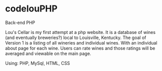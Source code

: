 # codelouPHP
Back-end PHP

Lou's Cellar is my first attempt at a php website. 
It is a database of wines (and eventually breweries?) local to Louisville, Kentucky. 
The goal of Version 1 is a listing of all wineries and individual wines. With an individual about page for each wine. Users can rate wines and those ratings will be averaged and viewable on the main page.

Using: PHP, MySql, HTML, CSS